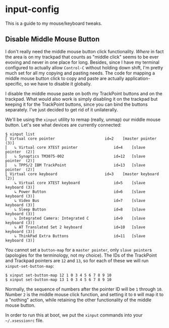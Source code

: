 # input-config

This is a guide to my mouse/keyboard tweaks.

## Disable Middle Mouse Button

I don't really need the middle mouse button click functionality. *Where* in fact the area is on my trackpad that counts as "middle click" seems to be ever evoving and never in one place for long. Besides, since I have my terminal configured to actually allow `Control-C` without holding down shift, I'm pretty much set for all my copying and pasting needs. The code for mapping a middle mouse button click to copy and paste are actually application-specific, so we have to disable it globally.

I disable the middle mouse paste on both my TrackPoint buttons and on the trackpad. What would also work is simply disabling it on the trackpad but keeping it for the TrackPoint buttons, since you can bind the buttons separately. I've just decided to get rid of it unilaterally.

We'll be using the `xinput` utility to remap (really, unmap) our middle mouse button. Let's see what devices are currently connected:

```shell
$ xinput list
⎡ Virtual core pointer                    	id=2	[master pointer  (3)]
⎜   ↳ Virtual core XTEST pointer              	id=4	[slave  pointer  (2)]
⎜   ↳ Synaptics TM3075-002                    	id=12	[slave  pointer  (2)]
⎜   ↳ TPPS/2 IBM TrackPoint                   	id=13	[slave  pointer  (2)]
⎣ Virtual core keyboard                   	id=3	[master keyboard (2)]
    ↳ Virtual core XTEST keyboard             	id=5	[slave  keyboard (3)]
    ↳ Power Button                            	id=6	[slave  keyboard (3)]
    ↳ Video Bus                               	id=7	[slave  keyboard (3)]
    ↳ Sleep Button                            	id=8	[slave  keyboard (3)]
    ↳ Integrated Camera: Integrated C         	id=9	[slave  keyboard (3)]
    ↳ AT Translated Set 2 keyboard            	id=10	[slave  keyboard (3)]
    ↳ ThinkPad Extra Buttons                  	id=11	[slave  keyboard (3)]
```

You cannot set a `button-map` for a `master pointer`, only `slave pointer`s (apologies for the terminology, not my choice). The IDs of the TrackPoint and Trackpad pointers are `12` and `13`, so for each of these we will run `xinput-set-button-map`:

```shell
$ xinput set-button-map 12 1 0 3 4 5 6 7 8 9 10
$ xinput set-button-map 13 1 0 3 4 5 6 7 8 9 10
```

Normally, the sequence of numbers after the pointer ID will be `1` through `10`. Number `2` is the middle mouse click function, and setting it to `0` will map it to a "nothing" action, while retaining the other functionality of the middle mouse button.

In order to run this at boot, we put the `xinput` commands into your `~/.xsessionrc` file.